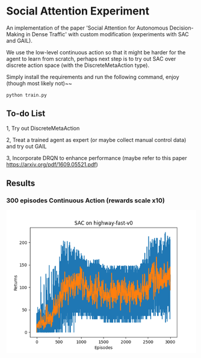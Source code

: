 # Social Attention Experiment

An implementation of the paper 'Social Attention for Autonomous Decision-Making in Dense Traffic' with custom modification (experiments with SAC and GAIL).

We use the low-level continuous action so that it might be harder for the agent to learn from scratch, perhaps next step is to try out SAC over discrete action space (with the DiscreteMetaAction type).

Simply install the requirements and run the following command, enjoy (though most likely not)~~ 

```
python train.py
```

## To-do List

1, Try out DiscreteMetaAction

2, Treat a trained agent as expert (or maybe collect manual control data) and try out GAIL 

3, Incorporate DRQN to enhance performance (maybe refer to this paper https://arxiv.org/pdf/1609.05521.pdf)

## Results

### 300 episodes Continuous Action (rewards scale x10)

![image](./result01.png)


